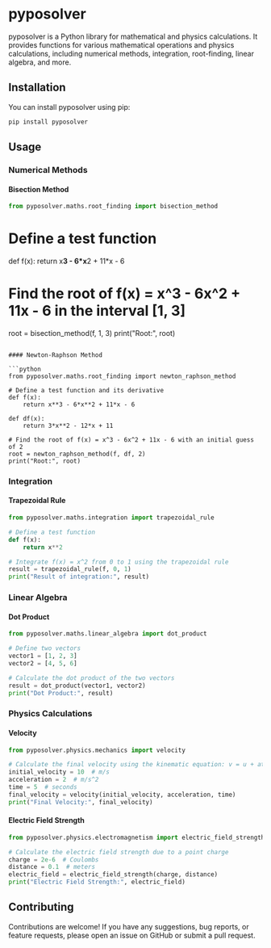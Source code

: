 # pyposolver

pyposolver is a Python library for mathematical and physics calculations. It provides functions for various mathematical operations and physics calculations, including numerical methods, integration, root-finding, linear algebra, and more.

## Installation

You can install pyposolver using pip:

```bash
pip install pyposolver
```

## Usage

### Numerical Methods

#### Bisection Method

```python
from pyposolver.maths.root_finding import bisection_method
```

# Define a test function
def f(x):
    return x**3 - 6*x**2 + 11*x - 6

# Find the root of f(x) = x^3 - 6x^2 + 11x - 6 in the interval [1, 3]
root = bisection_method(f, 1, 3)
print("Root:", root)
```

#### Newton-Raphson Method

```python
from pyposolver.maths.root_finding import newton_raphson_method

# Define a test function and its derivative
def f(x):
    return x**3 - 6*x**2 + 11*x - 6

def df(x):
    return 3*x**2 - 12*x + 11

# Find the root of f(x) = x^3 - 6x^2 + 11x - 6 with an initial guess of 2
root = newton_raphson_method(f, df, 2)
print("Root:", root)
```

### Integration

#### Trapezoidal Rule

```python
from pyposolver.maths.integration import trapezoidal_rule

# Define a test function
def f(x):
    return x**2

# Integrate f(x) = x^2 from 0 to 1 using the trapezoidal rule
result = trapezoidal_rule(f, 0, 1)
print("Result of integration:", result)
```

### Linear Algebra

#### Dot Product

```python
from pyposolver.maths.linear_algebra import dot_product

# Define two vectors
vector1 = [1, 2, 3]
vector2 = [4, 5, 6]

# Calculate the dot product of the two vectors
result = dot_product(vector1, vector2)
print("Dot Product:", result)
```

### Physics Calculations

#### Velocity

```python
from pyposolver.physics.mechanics import velocity

# Calculate the final velocity using the kinematic equation: v = u + at
initial_velocity = 10  # m/s
acceleration = 2  # m/s^2
time = 5  # seconds
final_velocity = velocity(initial_velocity, acceleration, time)
print("Final Velocity:", final_velocity)
```

#### Electric Field Strength

```python
from pyposolver.physics.electromagnetism import electric_field_strength

# Calculate the electric field strength due to a point charge
charge = 2e-6  # Coulombs
distance = 0.1  # meters
electric_field = electric_field_strength(charge, distance)
print("Electric Field Strength:", electric_field)
```

## Contributing

Contributions are welcome! If you have any suggestions, bug reports, or feature requests, please open an issue on GitHub or submit a pull request.